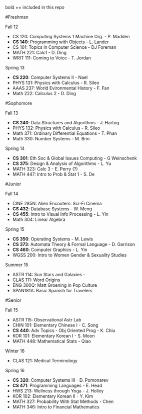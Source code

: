 bold == included in this repo

#Freshman 

Fall 12

- CS 120:  Computing Systems 1 Machine Org. - P. Madden
- **CS 140**: Programming with Objects - L. Lander
- CS 101: Topics in Computer Science - DJ Foreman
- MATH 221: Calc1 - D. Ding
- WRIT 111: Coming to Voice - T. Jordan

Spring 13

- **CS 220**: Computer Systems II - Nael 
- PHYS 131: Physics with Calculus - R. Sileo 
- AAAS 237: World Evironmental History - F. Fan 
- Math 222: Calculus 2 - D. Ding

#Sophomore

Fall 13

- **CS 240**: Data Structures and Algorithms - J. Hartog
- PHYS 132: Physics with Calculus - R. Sileo
- Math 371: Ordinary Differential Equations - T. Phan
- Math 330: Number Systems - M. Brin 


Spring 14

- **CS 301**: Eth Soc & Global Issues Computing - G Weinschenk
- **CS 375**: Design & Analysis of Algorithms - L. Yu
- MATH 323: Calc 3 - E. Perry (?)
- MATH 447: Intro to Prob & Stat 1 - S. De

#Junior

Fall 14

- CINE 285N: Alien Encouters: Sci-Fi Cinema
- **CS 432**: Database Systems - W. Meng
- **CS 455**: Intro to Visual Info Processing - L. Yin
- Math 304: Linear Algebra

Spring 15

- **CS 350**: Operating Systems - M. Lewis
- **CS 373**: Automata Theory & Formal Language - D. Garrison
- **CS 460**: Computer Graphics - L. Yin
- WGSS 200: Intro to Women Gender & Sexuality Studies

Summer 15

- ASTR 114: Sun Stars and Galaxies - 
- CLAS 111: Word Origins
- ENG 300Q: Matt Groening in Pop Culture
- SPAN181A: Basic Spanish for Travelers

#Senior

Fall 15

- ASTR 115: Observational Astr Lab 
- CHIN 101: Elementary Chinese I - C. Song
- **CS 440**: Adv Topics - Obj Oriented Prog - K. Chiu
- KOR 101: Elementary Korean I - S. Moon
- MATH 448: Mathematical Stats - Qiao

Winter 16

- CLAS 121: Medical Terminology

Spring 16

- **CS 320**: Computer Systems III - D. Pomonarev
- **CS 471**: Programming Languages - E. Head
- HWS 213: Wellness through Yoga - J. Holley
- KOR 102: Elementary Korean II - Y. Kim
- MATH 327: Probability With Stat Methods - Chen
- MATH 346: Intro to Financial Mathematics 
















